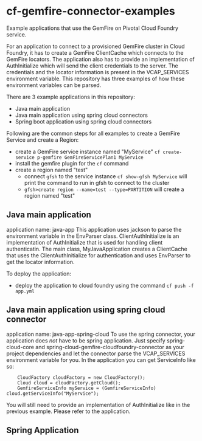 # cf-gemfire-connector-examples

Example applications that use the GemFire on Pivotal Cloud Foundry service.

For an application to connect to a provisioned GemFire cluster in Cloud Foundry, it has to create a GemFire ClientCache which connects to the GemFire locators. The application also has to provide an implementation of AuthInitialize which will send the client credentials to the server. The credentials and the locator information is present in the VCAP_SERVICES environment variable. This repository has three examples of how these environment variables can be parsed.

There are 3 example applications in this repository:
- Java main application
- Java main application using spring cloud connectors
- Spring boot application using spring cloud connectors

Following are the common steps for all examples to create a GemFire Service and create a Region:
- create a GemFire service instance named "MyService"
  `cf create-service p-gemfire GemFireServicePlan1 MyService`
- install the gemfire plugin for the `cf` command
- create a region named "test"
  - connect `gfsh` to the service instance
    `cf show-gfsh MyService` will print the command to run in gfsh to connect to the cluster
  - `gfsh>create region --name=test --type=PARTITION` will create a region named "test"

## Java main application

application name: java-app
This application uses jackson to parse the environment variable in the EnvParser class. ClientAuthInitialize is an implementation of AuthInitialize that is used for handling client authenticatin. The main class, MyJavaApplication creates a ClientCache that uses the ClientAuthInitialize for authentication and uses EnvParser to get the locator information.

To deploy the application:
- deploy the application to cloud foundry using the command
  `cf push -f app.yml`

## Java main application using spring cloud connector

application name: java-app-spring-cloud
To use the spring connector, your application does *not* have to be spring application. Just specify spring-cloud-core and spring-cloud-gemfire-cloudfoundry-connector as your project dependencies and let the connector parse the VCAP_SERVICES environment variable for you. In the application you can get ServiceInfo like so:

```
    CloudFactory cloudFactory = new CloudFactory();
    Cloud cloud = cloudFactory.getCloud();
    GemfireServiceInfo myService = (GemfireServiceInfo) cloud.getServiceInfo("MyService");
```
You will still need to provide an implementation of AuthInitialize like in the previous example. Please refer to the application.

## Spring Application



